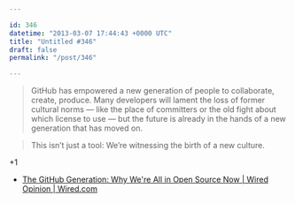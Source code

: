```yaml
---

id: 346
datetime: "2013-03-07 17:44:43 +0000 UTC"
title: "Untitled #346"
draft: false
permalink: "/post/346"

---
```


> GitHub has empowered a new generation of people to collaborate, create, produce. Many developers will lament the loss of former cultural norms — like the place of committers or the old fight about which license to use — but the future is already in the hands of a new generation that has moved on.

> This isn’t just a tool: We’re witnessing the birth of a new culture.

+1 

 
 * [The GitHub Generation: Why We're All in Open Source Now | Wired Opinion | Wired.com](http://www.wired.com/opinion/2013/03/github/)


